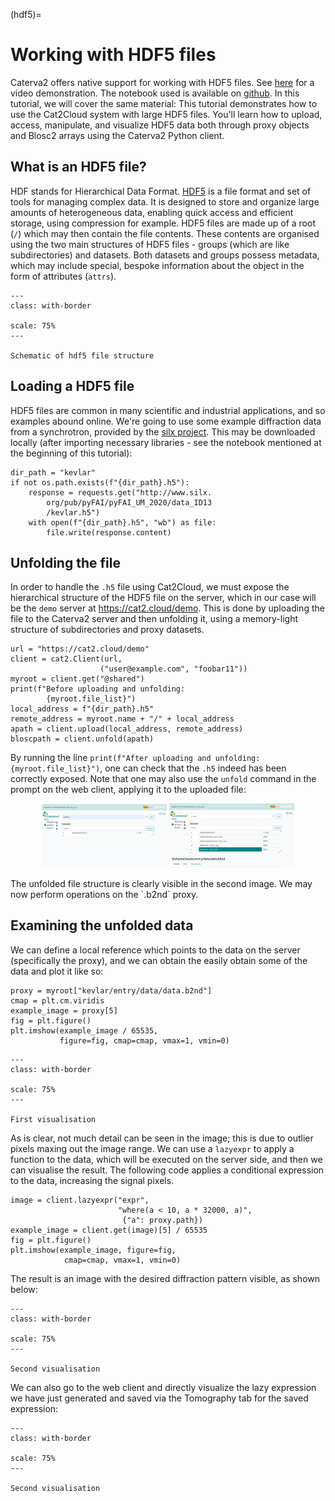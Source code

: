 (hdf5)=
# Working with HDF5 files
Caterva2 offers native support for working with HDF5 files. See [here](https://ironarray.wistia.com/medias/y64r14mojw) for a video demonstration. The notebook used is available on [github](https://github.com/ironArray/Caterva2/blob/main/examples/Video6-Cat2Cloud_and_HDF5.ipynb). In this tutorial, we will cover the same material: This tutorial demonstrates how to use the Cat2Cloud system with large HDF5 files. You'll learn how to upload, access, manipulate, and visualize HDF5 data both through proxy objects and Blosc2 arrays using the Caterva2 Python client.

## What is an HDF5 file?
HDF stands for Hierarchical Data Format. [HDF5](https://www.hdfgroup.org/solutions/hdf5/) is a file format and set of tools for managing complex data. It is designed to store and organize large amounts of heterogeneous data, enabling quick access and efficient storage, using compression for example. HDF5 files are made up of a root (`/`) which may then contain the file contents. These contents are organised using the two main structures of HDF5 files - groups (which are like subdirectories) and datasets. Both datasets and groups possess metadata, which may include special, bespoke information about the object in the form of attributes (`attrs`).

```{figure}images/hdf5-file.webp
---
class: with-border

scale: 75%
---

Schematic of hdf5 file structure
```


## Loading a HDF5 file
HDF5 files are common in many scientific and industrial applications, and so examples abound online. We're going to use some example diffraction data from a synchrotron, provided by the [silx project](http://www.silx.org/). This may be downloaded locally (after importing necessary libraries - see the notebook mentioned at the beginning of this tutorial):

```
dir_path = "kevlar"
if not os.path.exists(f"{dir_path}.h5"):
    response = requests.get("http://www.silx.
        org/pub/pyFAI/pyFAI_UM_2020/data_ID13
        /kevlar.h5")
    with open(f"{dir_path}.h5", "wb") as file:
        file.write(response.content)
```

## Unfolding the file
In order to handle the `.h5` file using Cat2Cloud, we must expose the hierarchical structure of the HDF5 file on the server, which in our case will be the `demo` server at https://cat2.cloud/demo. This is done by uploading the file to the Caterva2 server and then unfolding it, using a memory-light structure of subdirectories and proxy datasets.

```
url = "https://cat2.cloud/demo"
client = cat2.Client(url,
                    ("user@example.com", "foobar11"))
myroot = client.get("@shared")
print(f"Before uploading and unfolding:
        {myroot.file_list}")
local_address = f"{dir_path}.h5"
remote_address = myroot.name + "/" + local_address
apath = client.upload(local_address, remote_address)
bloscpath = client.unfold(apath)
```

By running the line ``print(f"After uploading and unfolding: {myroot.file_list}")``, one can check that the `.h5` indeed has been correctly exposed. Note that one may also use the `unfold` command in the prompt on the web client, applying it to the uploaded file:

<p align="middle">
  <img src="images/hdf5-unfold.webp" width="200" />
  <img src="images/hdf5-unfold2.webp" width="200" />
</p>
The unfolded file structure is clearly visible in the second image.
We may now perform operations on the `.b2nd` proxy.

## Examining the unfolded data
We can define a local reference which points to the data on the server (specifically the proxy), and we can obtain the easily obtain some of the data and plot it like so:
```
proxy = myroot["kevlar/entry/data/data.b2nd"]
cmap = plt.cm.viridis
example_image = proxy[5]
fig = plt.figure()
plt.imshow(example_image / 65535,
           figure=fig, cmap=cmap, vmax=1, vmin=0)
```

```{figure}images/hdf5-output1.webp
---
class: with-border

scale: 75%
---

First visualisation
```

As is clear, not much detail can be seen in the image; this is due to outlier pixels maxing out the image range. We can use a `lazyexpr` to apply a function to the data, which will be executed on the server side, and then we can visualise the result. The following code applies a conditional expression to the data, increasing the signal pixels.

```
image = client.lazyexpr("expr",
                        "where(a < 10, a * 32000, a)",
                         {"a": proxy.path})
example_image = client.get(image)[5] / 65535
fig = plt.figure()
plt.imshow(example_image, figure=fig,
            cmap=cmap, vmax=1, vmin=0)
```
The result is an image with the desired diffraction pattern visible, as shown below:

```{figure}images/hdf5-output2.webp
---
class: with-border

scale: 75%
---

Second visualisation
```
We can also go to the web client and directly visualize the lazy expression we have just generated and saved via the Tomography tab for the saved expression:

```{figure}images/hdf5-tomo.webp
---
class: with-border

scale: 75%
---

Second visualisation
```
